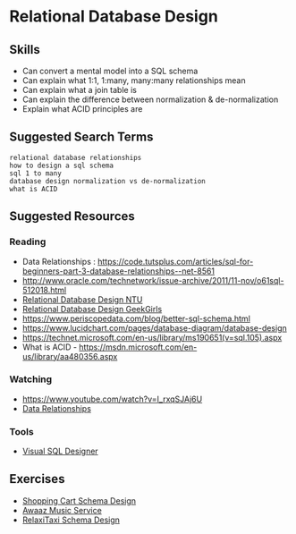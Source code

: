 # Relational Database Design

## Skills

- Can convert a mental model into a SQL schema
- Can explain what 1:1, 1:many, many:many relationships mean
- Can explain what a join table is
- Can explain the difference between normalization & de-normalization
- Explain what ACID principles are

## Suggested Search Terms
```
relational database relationships
how to design a sql schema
sql 1 to many
database design normalization vs de-normalization
what is ACID
```


## Suggested Resources

### Reading

- Data Relationships : https://code.tutsplus.com/articles/sql-for-beginners-part-3-database-relationships--net-8561
- http://www.oracle.com/technetwork/issue-archive/2011/11-nov/o61sql-512018.html
- [Relational Database Design NTU](https://www.ntu.edu.sg/home/ehchua/programming/sql/Relational_Database_Design.html)
- [Relational Database Design GeekGirls](http://www.geekgirls.com/2011/09/databases-from-scratch-iii-relational-design-process/)
- https://www.periscopedata.com/blog/better-sql-schema.html
- https://www.lucidchart.com/pages/database-diagram/database-design
- https://technet.microsoft.com/en-us/library/ms190651(v=sql.105).aspx
- What is ACID - https://msdn.microsoft.com/en-us/library/aa480356.aspx

### Watching

- https://www.youtube.com/watch?v=I_rxqSJAj6U
- [Data Relationships](https://www.youtube.com/watch?v=ByqeSP9Y2UM)

### Tools
- [Visual SQL Designer](http://ondras.zarovi.cz/sql/demo/)

## Exercises

- [Shopping Cart Schema Design](./exercises/Shopping-Cart-Schema-Design)
- [Awaaz Music Service](./exercises/Awaaz-Music-Service)
- [RelaxiTaxi Schema Design](./exercises/Taxi-Service-Schema-Design)
